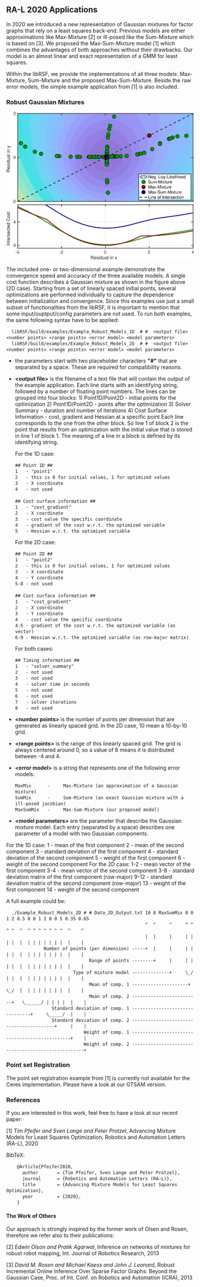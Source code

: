 ## RA-L 2020 Applications

In 2020 we introduced a new representation of Gaussian mixtures for factor graphs that rely on a least squares back-end.
Previous models are either approximations like Max-Mixture [2] or ill-posed like the Sum-Mixture which is based on [3].
We proposed the Max-Sum-Mixture model [1] which combines the advantages of both approaches without their drawbacks.
Our model is an almost linear and exact representation of a GMM for least squares.

Within the libRSF, we provide the implementations of all three models: Max-Mixture, Sum-Mixture and the proposed Max-Sum-Mixture.
Beside the raw error models, the simple example application from [1] is also included.

### Robust Gaussian Mixtures
![GNSS Trajectory](./img/Error2D.png)

The included one- or two-dimensional example demonstrate the convergence speed and accuracy of the three available models. A single cost function describes a Gaussian mixture as shown in the figure above (2D case). Starting from a set of linearly spaced initial points, several optimizations are performed individually to capture the dependence between initialization and convergence. Since this examples use just a small subset of functionalities from the libRSF, it is important to mention that some input/ouptput/config parameters are not used.
To run both examples, the same following syntax have to be applied:

      libRSF/build/examples/Example_Robust_Models_1D  # #  <output file> <number points> <range points> <error model> <model parameters>
      libRSF/build/examples/Example_Robust_Models_2D  # #  <output file> <number points> <range points> <error model> <model parameters>

- the parameters start with two placeholder characters **"#"** that are separated by a space. These are required for compatibility reasons.

- **\<output file\>** is the filename of a text file that will contain the output of the example application. Each line starts with an identifying string, followed by a number of floating point numbers.
  The lines can be grouped into four blocks:
      1) Point1D/Point2D          - initial points for the optimization
      2) Point1D/Point2D          - points after the optimization
      3) Solver Summary           - duration and number of iterations
      4) Cost Surface Information - cost, gradient and Hessian at a specific point
  Each line corresponds to the one from the other block. So line 1 of block 2 is the point that results from an optimization with the initial value that is stored in line 1 of block 1.
  The meaning of a line in a block is defined by its identifying string.

  For the 1D case:

  ```
  ## Point 1D ##
  1   - "point1"
  2   - this is 0 for initial values, 1 for optimized values
  3   - X coordinate
  4   - not used
  
  ## Cost surface information ##
  1   - "cost_gradient"
  2   - X coordinate
  3   - cost value the specific coordinate
  4   - gradient of the cost w.r.t. the optimized variable
  5   - Hessian w.r.t. the optimized variable
  ```
  For the 2D case:

  ```
  ## Point 2D ##
  1   - "point2"
  2   - this is 0 for initial values, 1 for optimized values
  3   - X coordinate
  4   - Y coordinate
  5-8 - not used
  
  ## Cost surface information ##
  1   - "cost_gradient"
  2   - X coordinate
  3   - Y coordinate
  4   - cost value the specific coordinate
  4-5 - gradient of the cost w.r.t. the optimized variable (as vector)
  6-9 - Hessian w.r.t. the optimized variable (as row-major matrix)
  ```
  For both cases:

  ```
  ## Timing information ##
  1   - "solver_summary"
  2   - not used
  3   - not used
  4   - solver time in seconds
  5   - not used
  6   - not used
  7   - solver iterations
  8   - not used
  ```

- **\<number points\>** is the number of points per dimension that are generated as linearly spaced grid. In the 2D case, 10 mean a 10-by-10 grid.

- **\<range points\>** is the range of this linearly spaced grid. The grid is always centered around 0, so a value of 8 means it is distributed between -4 and 4.

- **\<error model\>** is a string that represents one of the following error models:

      MaxMix      -     Max-Mixture (an approximation of a Gaussian mixture)
      SumMix      -     Sum-Mixture (an exact Gaussian mixture with a ill-posed jacobian)
      MaxSumMix   -     Max-Sum-Mixture (our proposed model)

- **\<model parameters\>** are the parameter that describe the Gaussian mixture model. Each entry (separated by a space) describes one parameter of a model with two Gaussian components.

For the 1D case:
      1   -   mean of the first component
      2   -   mean of the second component
      3   -   standard deviation of the first component
      4   -   standard deviation of the second component
      5   -   weight of the first component
      6   -   weight of the second component
For the 2D case:
      1-2  -   mean vector of the first component
      3-4  -   mean vector of the second component
      3-8  -   standard deviation matrix of the first component (row-major)
      9-12 -   standard deviation matrix of the second component (row-major)
      13   -   weight of the first component
      14   -   weight of the second component

A full example could be:

      ./Example_Robust_Models_2D # # Data_2D_Output.txt 10 8 MaxSumMix 0 0 1 2 0.5 0 0 1 2 0 0 5 0.35 0.65
                                                        ^  ^     ^     ^ ^ ^ ^  ^  ^ ^ ^ ^ ^ ^ ^  ^    ^
                                                        |  |     |     | | | |  |  | | | | | | |  |    |
                  Number of points (per dimension) -----+  |     |     | | | |  |  | | | | | | |  |    |
                                   Range of points --------+     |     | | | |  |  | | | | | | |  |    |
                             Type of mixture model --------------+     \_/ | |  |  | | | | | | |  |    |
                                   Mean of comp. 1 ---------------------+  \_/  |  | | | | | | |  |    |
                                   Mean of comp. 2 -------------------------+   \______/ | | | |  |    |
                     Standard deviation of comp. 1 --------------------------------+     \_____/  |    |
                     Standard deviation of comp. 2 -----------------------------------------+     |    |
                                 Weight of comp. 1 -----------------------------------------------+    |
                                 Weight of comp. 2 ----------------------------------------------------+


### Point set Registration

The point set registration example from [1] is currently not available for the Ceres implementation. Please have a look at our GTSAM version.

### References

If you are interested in this work, feel free to have a look at our recent paper:

[1] *Tim Pfeifer and Sven Lange and Peter Protzel*, Advancing Mixture Models for Least Squares Optimization, Robotics and Automation Letters (RA-L), 2020

BibTeX:

        @Article{Pfeifer2020,
          author       = {Tim Pfeifer, Sven Lange and Peter Protzel},
          journal      = {Robotics and Automation Letters (RA-L)},
          title        = {Advancing Mixture Models for Least Squares Optimization},
          year         = {2020},
        }

#### The Work of Others

Our approach is strongly inspired by the former work of Olsen and Rosen, therefore we refer also to their publications:

[2] *Edwin Olson and Pratik Agarwal*, Inference on networks of mixtures for
robust robot mapping, Int. Journal of Robotics Research, 2013

[3] *David M. Rosen and Michael Kaess and John J. Leonard*, Robust Incremental Online Inference Over Sparse
Factor Graphs: Beyond the Gaussian Case, Proc. of Int. Conf. on Robotics and Automation (ICRA), 2013
